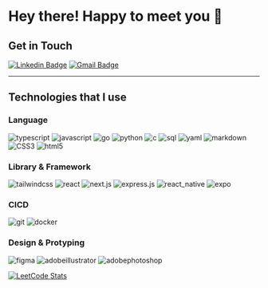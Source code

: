 # Hey there! Happy to meet you 🤠

## Get in Touch

[![Linkedin Badge](https://img.shields.io/badge/-kennychow-blue?style=for-the-badge&logo=Linkedin&logoColor=white&link=https://www.linkedin.com/in/ktkennychow)](https://www.linkedin.com/in/ktkennychow/)
[![Gmail Badge](https://img.shields.io/badge/-ktkennychow@gmail.com-c14438?style=for-the-badge&logo=Gmail&logoColor=white&link=mailto:ktkennychow@gmail.com)](mailto:ktkennychow@gmail.com)

---

## Technologies that I use

### Language

![typescript](https://img.shields.io/badge/typescript-grey?style=for-the-badge&logo=typescript)
![javascript](https://img.shields.io/badge/javascript-grey?style=for-the-badge&logo=javascript)
![go](https://img.shields.io/badge/go-grey?style=for-the-badge&logo=go)
![python](https://img.shields.io/badge/python-grey?style=for-the-badge&logo=python)
![c](https://img.shields.io/badge/c-grey?style=for-the-badge&logo=c)
![sql](https://img.shields.io/badge/sql-grey?style=for-the-badge&logo=sql)
![yaml](https://img.shields.io/badge/yaml-grey?style=for-the-badge&logo=yaml)
![markdown](https://img.shields.io/badge/markdown-grey?style=for-the-badge&logo=markdown)
![CSS3](https://img.shields.io/badge/CSS3-grey?style=for-the-badge&logo=CSS3)
![html5](https://img.shields.io/badge/html5-grey?style=for-the-badge&logo=html5)

### Library & Framework

![tailwindcss](https://img.shields.io/badge/tailwindcss-grey?style=for-the-badge&logo=tailwindcss)
![react](https://img.shields.io/badge/react-grey?style=for-the-badge&logo=react)
![next.js](https://img.shields.io/badge/next.js-grey?style=for-the-badge&logo=next.js)
![express.js](https://img.shields.io/badge/express.js-grey?style=for-the-badge&logo=express)
![react_native](https://img.shields.io/badge/react_native-grey?style=for-the-badge&logo=react)
![expo](https://img.shields.io/badge/expo-grey?style=for-the-badge&logo=expo)

### CICD
![git](https://img.shields.io/badge/git-grey?style=for-the-badge&logo=git)
![docker](https://img.shields.io/badge/docker-grey?style=for-the-badge&logo=docker)

### Design & Protyping

![figma](https://img.shields.io/badge/figma-grey?style=for-the-badge&logo=figma)
![adobeillustrator](https://img.shields.io/badge/illustrator-grey?style=for-the-badge&logo=adobeillustrator)
![adobephotoshop](https://img.shields.io/badge/photoshop-grey?style=for-the-badge&logo=adobephotoshop)

[![LeetCode Stats](https://leetcard.jacoblin.cool/ktkennychow?theme=dark&font=Fauna%20One&ext=contest)](https://leetcode.com/ktkennychow/)
